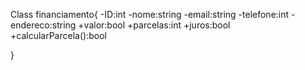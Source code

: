 Class financiamento{
-ID:int
-nome:string
-email:string
-telefone:int
-endereco:string
+valor:bool
+parcelas:int
+juros:bool
+calcularParcela():bool







}